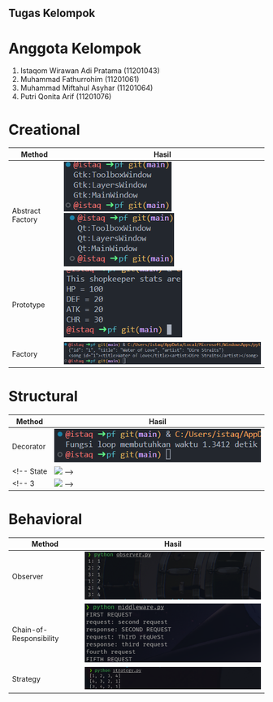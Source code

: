 ## Tugas Kelompok

# Anggota Kelompok
1. Istaqom Wirawan Adi Pratama (11201043)
2. Muhammad Fathurrohim (11201061)
3. Muhammad Miftahul Asyhar (11201064)
4. Putri Qonita Arif (11201076)

# Creational
Method | Hasil
------|------
Abstract Factory     | <img src="img/abs-1.png"/><img src="img/abs-2.png"/>
Prototype     | <img src="img/proto.png"/>
Factory     | <img src="img/fact.png"/>

# Structural
Method | Hasil
------|------
Decorator     | <img src="img/deco.png"/>
<!-- State     | <img src="img/state.png"/> -->
<!-- 3     | <img src="img/3.png"/> -->

# Behavioral
Method | Hasil
------|------
Observer     | <img src="img/obs.png"/>
Chain-of-Responsibility     | <img src="img/cor.png"/>
Strategy     | <img src="img/strat.png"/>